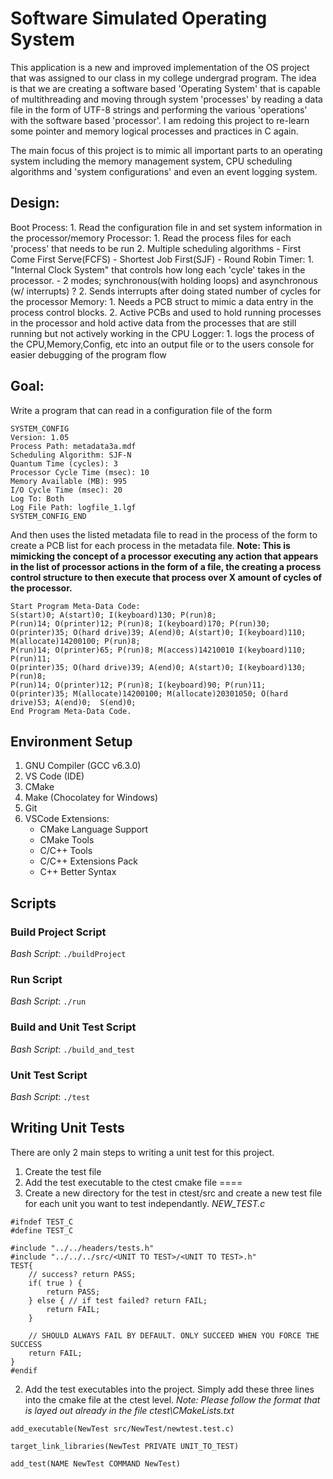 # Software Simulated Operating System
This application is a new and improved implementation of the OS project that was assigned to our class in my college undergrad program. The idea is
that we are creating a software based 'Operating System' that is capable of multithreading and moving through system 'processes' by reading a
data file in the form of UTF-8 strings and performing the various 'operations' with the software based 'processor'. I am redoing this project
to re-learn some pointer and memory logical processes and practices in C again.

The main focus of this project is to mimic all important parts to an operating system including the memory management system, CPU scheduling
algorithms and 'system configurations' and even an event logging system.

Design:
---
Boot Process:
	1. Read the configuration file in and set system information in the processor/memory
Processor:
	1. Read the process files for each 'process' that needs to be run
	2. Multiple scheduling algorithms
		- First Come First Serve(FCFS)
		- Shortest Job First(SJF)
		- Round Robin
Timer:
	1. "Internal Clock System" that controls how long each 'cycle' takes in the processor. 
		- 2 modes; synchronous(with holding loops) and asynchronous (w/ interrupts) ?
	2. Sends interrupts after doing stated number of cycles for the processor
Memory:
	1. Needs a PCB struct to mimic a data entry in the process control blocks.
	2. Active PCBs and used to hold running processes in the processor and hold active data from the processes that are still running but not actively working in the CPU
Logger:
	1. logs the process of the CPU,Memory,Config, etc into an output file or to the users console for easier debugging of the program flow


Goal:
---
Write a program that can read in a configuration file of the form
```
SYSTEM_CONFIG
Version: 1.05
Process Path: metadata3a.mdf
Scheduling Algorithm: SJF-N
Quantum Time (cycles): 3 
Processor Cycle Time (msec): 10
Memory Available (MB): 995
I/O Cycle Time (msec): 20
Log To: Both
Log File Path: logfile_1.lgf
SYSTEM_CONFIG_END
```

And then uses the listed metadata file to read in the process of the form to create a PCB list for each process in the metadata file. 
**Note: This is mimicking the concept of a processor executing any action that appears in the list of processor actions in the form
of a file, the creating a process control structure to then execute that process over X amount of cycles of the processor.**
```
Start Program Meta-Data Code:
S(start)0; A(start)0; I(keyboard)130; P(run)8;
P(run)14; O(printer)12; P(run)8; I(keyboard)170; P(run)30;
O(printer)35; O(hard drive)39; A(end)0; A(start)0; I(keyboard)110; M(allocate)14200100; P(run)8;
P(run)14; O(printer)65; P(run)8; M(access)14210010 I(keyboard)110; P(run)11;
O(printer)35; O(hard drive)39; A(end)0; A(start)0; I(keyboard)130; P(run)8;
P(run)14; O(printer)12; P(run)8; I(keyboard)90; P(run)11;
O(printer)35; M(allocate)14200100; M(allocate)20301050; O(hard drive)53; A(end)0;  S(end)0;
End Program Meta-Data Code.
```

## Environment Setup
1. GNU Compiler (GCC v6.3.0)
2. VS Code (IDE)
3. CMake 
4. Make (Chocolatey for Windows)
5. Git
6. VSCode Extensions:
	- CMake Language Support
	- CMake Tools
	- C/C++ Tools
	- C/C++ Extensions Pack
	- C++ Better Syntax

## Scripts
### Build Project Script
*Bash Script*: `./buildProject`

### Run Script
*Bash Script*: `./run`

### Build and Unit Test Script
*Bash Script*: `./build_and_test`

### Unit Test Script
*Bash Script*: `./test`

## Writing Unit Tests
There are only 2 main steps to writing a unit test for this project.
1. Create the test file
2. Add the test executable to the ctest cmake file
====
1. Create a new directory for the test in ctest/src and create a new test file for each unit you want to test independantly.
*NEW_TEST.c*
```{c}
#ifndef TEST_C
#define TEST_C

#include "../../headers/tests.h"
#include "../../../src/<UNIT TO TEST>/<UNIT TO TEST>.h"
TEST{
	// success? return PASS;
    if( true ) {
        return PASS;
    } else { // if test failed? return FAIL;
        return FAIL;
    }

	// SHOULD ALWAYS FAIL BY DEFAULT. ONLY SUCCEED WHEN YOU FORCE THE SUCCESS
    return FAIL;
}
#endif
```

2. Add the test executables into the project. Simply add these three lines into the cmake file at the ctest level.
_Note: Please follow the format that is layed out already in the file_
*ctest\CMakeLists.txt*
```{cmake}
add_executable(NewTest src/NewTest/newtest.test.c)

target_link_libraries(NewTest PRIVATE UNIT_TO_TEST)

add_test(NAME NewTest COMMAND NewTest)
```
